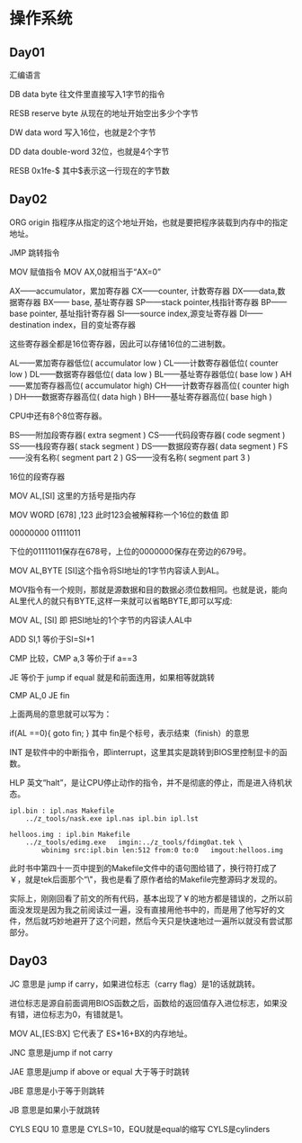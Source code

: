 # 操作系统

## Day01

汇编语言

DB data byte 往文件里直接写入1字节的指令

RESB reserve byte 从现在的地址开始空出多少个字节

DW data word 写入16位，也就是2个字节

DD data double-word 32位，也就是4个字节

RESB 0x1fe-\$ 其中\$表示这一行现在的字节数

## Day02

ORG origin 指程序从指定的这个地址开始，也就是要把程序装载到内存中的指定地址。

JMP 跳转指令

MOV 赋值指令 MOV AX,0就相当于“AX=0”

AX——accumulator，累加寄存器
CX——counter, 计数寄存器
DX——data,数据寄存器
BX—— base, 基址寄存器
SP——stack pointer,栈指针寄存器
BP——base pointer, 基址指针寄存器
SI——source index,源变址寄存器
DI——destination index，目的变址寄存器

这些寄存器全都是16位寄存器，因此可以存储16位的二进制数。

AL——累加寄存器低位( accumulator low )
CL——计数寄存器低位( counter low )
DL——数据寄存器低位( data low )
BL——基址寄存器低位( base low )
AH——累加寄存器高位( accumulator high)
CH——计数寄存器高位( counter high )
DH——数据寄存器高位( data high )
BH——基址寄存器高位( base high )

CPU中还有8个8位寄存器。

BS——附加段寄存器( extra segment )
CS——代码段寄存器( code segment )
SS——栈段寄存器( stack segment )
DS——数据段寄存器( data segment )
FS——没有名称( segment part 2 )
GS——没有名称( segment part 3 )

16位的段寄存器

MOV  AL,[SI] 这里的方括号是指内存

MOV WORD [678] ,123 此时123会被解释称一个16位的数值 即

00000000 01111011

下位的01111011保存在678号，上位的0000000保存在旁边的679号。

MOV AL,BYTE [SI]这个指令将SI地址的1字节内容读人到AL。

MOV指令有一个规则，那就是源数据和目的数据必须位数相同。也就是说，能向AL里代人的就只有BYTE,这样一来就可以省略BYTE,即可以写成:

MOV AL, [SI] 即 把SI地址的1个字节的内容读人AL中

ADD SI,1 等价于SI=SI+1

CMP 比较，CMP a,3 等价于if a==3

JE 等价于 jump if equal 就是和前面连用，如果相等就跳转

CMP AL,0
JE fin

上面两局的意思就可以写为：

if(AL ==0){ goto fin; }
其中 fin是个标号，表示结束（finish）的意思

INT 是软件中的中断指令，即interrupt，这里其实是跳转到BIOS里控制显卡的函数。

HLP 英文“halt”，是让CPU停止动作的指令，并不是彻底的停止，而是进入待机状态。

```shell
ipl.bin : ipl.nas Makefile
	../z_tools/nask.exe ipl.nas ipl.bin ipl.lst

helloos.img : ipl.bin Makefile
	../z_tools/edimg.exe   imgin:../z_tools/fdimg0at.tek \
		wbinimg src:ipl.bin len:512 from:0 to:0   imgout:helloos.img
```

此时书中第四十一页中提到的Makefile文件中的语句图给错了，换行符打成了￥，就是tek后面那个“\\"，我也是看了原作者给的Makefile完整源码才发现的。

实际上，刚刚回看了前文的所有代码，基本出现了￥的地方都是错误的，之所以前面没发现是因为我之前阅读过一遍，没有直接用他书中的，而是用了他写好的文件，然后就巧妙地避开了这个问题，然后今天只是快速地过一遍所以就没有尝试那部分。

## Day03

JC 意思是 jump if carry，如果进位标志（carry flag）是1的话就跳转。

进位标志是源自前面调用BIOS函数之后，函数给的返回值存入进位标志，如果没有错，进位标志为0，有错就是1。

MOV AL,[ES:BX] 它代表了 ES*16+BX的内存地址。

JNC 意思是jump if not carry 

JAE 意思是jump if above or equal 大于等于时跳转

JBE 意思是小于等于则跳转

JB 意思是如果小于就跳转

CYLS EQU 10 意思是 CYLS=10，EQU就是equal的缩写 CYLS是cylinders









